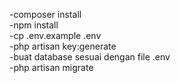 -composer install<br>
-npm install<br>
-cp .env.example .env<br>
-php artisan key:generate<br>
-buat database sesuai dengan file .env<br>
-php artisan migrate
